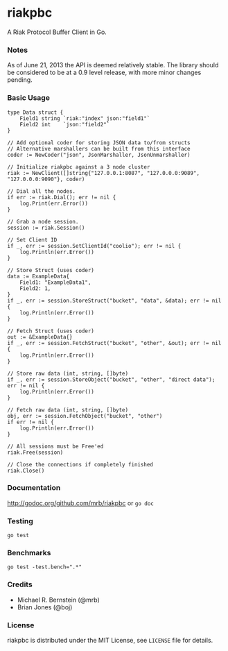riakpbc
=======

A Riak Protocol Buffer Client in Go.

### Notes

As of June 21, 2013 the API is deemed relatively stable.  The library should be considered to be at a 0.9 level release, with more minor changes pending.

### Basic Usage

    type Data struct {
    	Field1 string `riak:"index" json:"field1"`
    	Field2 int    `json:"field2"`
    }
    
    // Add optional coder for storing JSON data to/from structs
    // Alternative marshallers can be built from this interface
    coder := NewCoder("json", JsonMarshaller, JsonUnmarshaller)

    // Initialize riakpbc against a 3 node cluster
    riak := NewClient([]string{"127.0.0.1:8087", "127.0.0.0:9089", "127.0.0.0:9090"}, coder)

    // Dial all the nodes.
    if err := riak.Dial(); err != nil {
        log.Print(err.Error())
    }

    // Grab a node session.
    session := riak.Session()

    // Set Client ID
    if _, err := session.SetClientId("coolio"); err != nil {
        log.Println(err.Error())
    }

    // Store Struct (uses coder)
    data := ExampleData{
        Field1: "ExampleData1",
        Field2: 1,
    }
    if _, err := session.StoreStruct("bucket", "data", &data); err != nil {
        log.Println(err.Error())
    }

    // Fetch Struct (uses coder)
    out := &ExampleData{}
    if _, err := session.FetchStruct("bucket", "other", &out); err != nil {
        log.Println(err.Error())
    }

    // Store raw data (int, string, []byte)
    if _, err := session.StoreObject("bucket", "other", "direct data"); err != nil {
        log.Println(err.Error())
    }

    // Fetch raw data (int, string, []byte)
    obj, err := session.FetchObject("bucket", "other")
    if err != nil {
        log.Println(err.Error())
    }

    // All sessions must be Free'ed
    riak.Free(session)

    // Close the connections if completely finished
    riak.Close()

### Documentation

http://godoc.org/github.com/mrb/riakpbc or `go doc`

### Testing

`go test`

### Benchmarks

`go test -test.bench=".*"`

### Credits

* Michael R. Bernstein (@mrb)
* Brian Jones (@boj)

### License

riakpbc is distributed under the MIT License, see `LICENSE` file for details.
